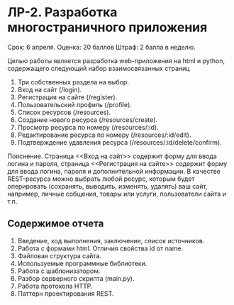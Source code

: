 # ЛР-2. Разработка многоcтраничного приложения

Срок: 6 апреля.
Оценка: 20 баллов
Штраф: 2 балла в неделю.

Целью работы является разработка web-приложения на html и python, содержащего следующий набор взаимосвязанных страниц

1. Три собственных раздела на выбор.
2. Вход на сайт (/login).
3. Регистрация на сайте (/register).
4. Пользовательский профиль (/profile).
5. Список ресурсов (/resources).
6. Создание нового ресурса (/resources/create).
7. Просмотр ресурса по номеру (/resources/:id).
8. Редактирование ресурса по номеру (/resources/:id/edit).
9. Подтверждение удавления ресурса (/resources/:id/delete/confirm).

Пояснение. Страница <<Вход на сайт>> содержит форму для ввода логина и пароля, страница <<Регистрация на сайте>> содержит форму для ввода логина, пароля и дополнительной информации. В качестве REST-ресурса можно выбрать любой ресурс, которым будет оперировать (сохранять, выводить, изменять, удалять) ваш сайт, например, личные собщения, товары или услуги, пользователи сайта и т.п.

## Содержимое отчета

1. Введение, ход выполнения, заключение, список источников.
2. Работа с формами html. Отличия свойства id от name.
3. Файловая структура сайта.
4. Используемые программные библиотеки.
5. Работа с шаблонизатором.
6. Разбор серверного скрипта (main.py).
7. Работа протокола HTTP.
8. Паттерн проектирования REST.